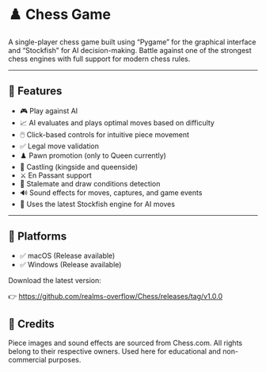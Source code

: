 # ♟️ Chess  Game 

A single-player chess game built using “Pygame” for the graphical interface and “Stockfish” for AI decision-making. Battle against one of the strongest chess engines with full support for modern chess rules.

---

## 🚀 Features

- 🎮 Play against AI 
- 📈 AI evaluates and plays optimal moves based on difficulty 
- 🖱️ Click-based controls for intuitive piece movement
- ✅  Legal move validation
- ♟️ Pawn promotion (only to Queen currently)
- 👑 Castling (kingside and queenside)
- ⚔️ En Passant support
- 🧩 Stalemate and draw conditions detection
- 🔊 Sound effects for moves, captures, and game events
- 🧠 Uses the latest Stockfish engine for AI moves

---

## 🧩 Platforms

- ✅ macOS (Release available)
- ✅ Windows (Release available)

Download the latest version:

👉 https://github.com/realms-overflow/Chess/releases/tag/v1.0.0

## 📸 Credits
Piece images and sound effects are sourced from Chess.com. All rights belong to their respective owners.
Used here for educational and non-commercial purposes.
